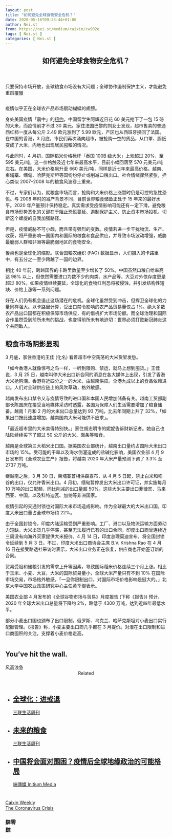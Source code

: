 ```yaml
---
layout: post
title: "如何避免全球食物安全危机？"
date: 2020-05-16T09:23:44+01:00
author: Nei.st
from: https://nei.st/medium/caixin/cw902e
tags: [ Nei.st ]
categories: [ Nei.st ]
---
```


<article class="post-19742 post type-post status-publish format-standard hentry category-caixin tag-the-coronavirus-crisis" id="post-19742"> <header class="page-header medium Archives"><div class="page-header__image"></div><div class="page-header__content"><h1 class="page-title text-align-center">如何避免全球食物安全危机？</h1></div> </header><div class="entry-content aesop-entry-content" id="post-19742-content"><link as="font" crossorigin="anonymous" href="//cdn.jsdelivr.net/gh/0nd1jyU39XQ/_/glyph/font-face/0uIzqoZjSuJfvSBnvgXTcApMtcVhMcpr.woff" rel="preload" type="font/woff"/><link as="font" crossorigin="anonymous" href="//cdn.jsdelivr.net/gh/0nd1jyU39XQ/_/glyph/font-face/1sTnSLZWDKucPX6SAk.woff" rel="preload" type="font/woff"/><p class="blog-post__description">只要保持市场开放，全球粮食市场没有大问题；全球协作遏制保护主义，才能避免重蹈覆辙</p><span id="more-19742"></span><div class="container large img edge"><div class="aspectRatioPlaceholder"><div class="progressiveMedia" data-height="1333" data-width="2000"> <img alt="" class="progressiveMedia-image lazyload" data-src="https://cdn.jsdelivr.net/gh/0nd1jyU39XQ/_/img/1/iRdTGlwGMFA8.jpg" src="https://cdn.jsdelivr.net/gh/0nd1jyU39XQ/_/img/1/iRdTGlwGMFA8.jpg"/></div></div></div><p>疫情似乎正在全球农产品市场扇动蝴蝶的翅膀。</p><p>身处美国疫情「震中」的<a href="https://nei.st/medium/caixin/cw898d">纽约</a>，中国留学生阿辉近日花 60 美元抢下了一包 15 磅的大米，而疫情前才不过 30 美元。家住法国巴黎的刘女士发现，超市售卖的普通西红柿一度从每公斤 2.49 欧元涨到了 5.99 欧元，产区也从西班牙换回了法国。在中国的香港，3 月底，市民们再次涌向超市，被抢购一空的货品，从口罩、厕纸变成了大米，内地也出现居民囤粮的情况。</p><p>与此同时，4 月初，国际稻米价格标杆「泰国 100B 级大米」上涨超过 20%，至 595 美元/吨，这一价格触及近七年来最高水平，目前小幅回落至 570 元美元/吨左右。在美国，大米价格飙升至 660 美元/吨，同样是近七年来最高价格。越南、柬埔寨、缅甸、哈萨克斯坦等国纷纷停止或削减口粮出口。社会情绪骤然紧张，担心类似 2007–2008 年的粮食风波卷土重来。</p><p>不过，专家们认为，就粮食市场而言，抢购和大米价格上涨暂时仍是可控的急性恐慌。与 2008 年时的减产背景不同，目前世界粮食储备正处于 15 年来的最好水平。2020 年产量预计保持稳定。真实需求受疫情影响可能还有一定下滑。避免粮食市场形势恶化的关键在于阻止恐慌蔓延、遏制保护主义、防止资本市场投机，切断这个螺旋的自我加强路径。</p><p>但是，疫情威胁不可小觑，而且带有强烈的变数。疫情若进一步干扰物流、生产、收获，将严重影响一国国内和国际的粮食和食品供应，并导致市场波动增强，威胁最脆弱人群和非洲等最脆弱地区的食物安全。</p><div class="code-block code-block-1" style="margin: 8px 0; clear: both;"><div class="container ads_KbHEVhh8Rw"><div class="card card--blog post-sidebar"><div class="card-body"><div class="logo_ngcontent-kty-0"> </div><div class="iframe-blocker U6XAMK63Vh00WqvF2BacIQ"><div class="background-h60B"> </div><div class="WumZiPCS4MeMw4pxQ"> </div></div></div><div class="card-footer"><div class="card-footer-wrapper" layout="row bottom-left"></div></div></div></div></div><p>餐桌也是全球化的缩影。联合国粮农组织 (FAO) 数据显示，人们摄入的卡路里中，有五分之一至少跨越了一国的边界。</p><p>相比 40 年前，跨越国界的卡路里数量至少增长了 50%。中国虽然口粮自给率高达 98% 以上，但依然需要进口为数不少的肉类、水产品等，大豆对外依存度更是超过 80%。如果疫情继续蔓延，全球化的食物红利恐将被侵蚀，并引发结构性短缺、价格上涨等一系列问题。</p><p>好在人们仍有机会遏止这场潜在的危机。全球化虽然受到冲击，但捍卫全球化的力量同样强大。以卡路里计算，受出口禁令影响的农产品贸易量仅占 1%。绝大多数农产品出口国都在积极保障市场供应，有的借机扩大市场份额。而全球治理和国际合作虽然受到前所未有的挑战，也变得前所未有地迫切：世界必须打败新冠肺炎这个共同敌人。</p><h2>粮食市场阴影显现</h2><p>3 月底，家住香港的王佳 (化名) 看着超市中空荡荡的大米货架发愁。</p><p>「如今香港人就像惊弓之鸟一样，一听到限购、禁运，就马上想到囤货。」王佳说，3 月 25 日，越南叫停大米出口新合同的消息在各大媒体上出现，引发了香港大米抢购潮。香港将近四分之一的大米，由越南供应。全港九成以上的食品依赖进口。人们对全球供应链上的风吹草动，格外敏感。</p><p>越南发布出口禁令又与疫情导致的进口国和本国人民增加储备有关。越南工贸部副部长陈国庆在接受当地媒体采访时透露，各国为保障人们生活需要增加了粮食储备。越南 1 月和 2 月的大米出口总量达到 93 万吨，比去年同期上升了 32%，「如果出口按此速度增加，越南国内大米可能供不应求」。</p><div class="code-block code-block-1" style="margin: 8px 0; clear: both;"><div class="container ads_KbHEVhh8Rw"><div class="card card--blog post-sidebar"><div class="card-body"><div class="logo_ngcontent-kty-0"> </div><div class="iframe-blocker U6XAMK63Vh00WqvF2BacIQ"><div class="background-h60B"> </div><div class="WumZiPCS4MeMw4pxQ"> </div></div></div><div class="card-footer"><div class="card-footer-wrapper" layout="row bottom-left"></div></div></div></div></div><p>「最近超市里的大米卖得特别快。」家住胡志明市的妮妮告诉财新记者。她自己也陆陆续续买下了超过 50 公斤的大米、面条等粮食。</p><p>越南是全球第三大稻米出口国。据美国农业部统计，越南出口量约占国际大米出口市场的 15%。受可能的干旱以及海水倒灌造成的盐碱化影响，美国农业部 4 月 9 日发布的《全球农业生产》报告，将越南 2020 年大米产量预测下调了 3.3% 至 2737 万吨。</p><p>继越南之后，3 月 30 日，柬埔寨首相洪森宣布，从 4 月 5 日起，禁止白米和稻谷的出口，仅允许香米出口。4 月初，缅甸暂停发出大米出口许可证，并实施每月 10 万吨的出口配额，同比削减的出口量超 50%。这些大米主要出口菲律宾、马来西亚、中国，以及科特迪瓦、加纳等非洲国家。</p><p>疫情引起的交通封锁也对国际大米市场造成影响。作为全球最大的大米出口国，印度大米出口量占全球市场约 22%。</p><p>由于全国封锁令，印度内陆运输受到严重影响。工厂、港口以及物流运输方面劳动力短缺，大米出货几乎停滞，甚至无法履行已有的出口合同，印度出口商曾连续近三周没有向海外买家提供大米报价。4 月 14 日，印度总理莫迪宣布，将全国封锁令延续到 5 月 3 日。不过，印度大米出口商协会主席 B.V. Krishna Rao 在 4 月 16 日在接受路透社采访时表示，大米出口业务正在恢复，供应商也开始签订新的合同。</p><p>贸易受阻和储粮引发的需求上升等因素，导致国际稻米价格连续三个月上涨。相比于玉米、小麦、大豆，大米的国际贸易量小，全球大米产量只有不到 10% 在国际市场交易，市场格外敏感。「一旦你限制出口，对国际市场价格影响是挺大的。」北京大学中国农业政策研究中心主任黄季焜表示。</p><div class="code-block code-block-1" style="margin: 8px 0; clear: both;"><div class="container ads_KbHEVhh8Rw"><div class="card card--blog post-sidebar"><div class="card-body"><div class="logo_ngcontent-kty-0"> </div><div class="iframe-blocker U6XAMK63Vh00WqvF2BacIQ"><div class="background-h60B"> </div><div class="WumZiPCS4MeMw4pxQ"> </div></div></div><div class="card-footer"><div class="card-footer-wrapper" layout="row bottom-left"></div></div></div></div></div><p>美国农业部 4 月发布的《全球谷物市场与贸易》月度报告 (下称《报告》) 预计，2020 年全球大米出口总量将下降约 2%，略低于 4300 万吨，达到近四年最低水平。</p><p>部分小麦出口国也颁布了出口限制。俄罗斯、乌克兰、哈萨克斯坦对小麦出口实行配额管理。《报告》称，小麦主要出口商几乎都在 3 月提价。对潜在出口限制和进口商囤积的关注，支撑着小麦价格走高。</p><div class="aesop-content-comp-wrap aesop-content-comp-columns-1" id="aesop-content-component"><div class="container img gfw edge"><div class="BarrierFailsafe__fullBarrier___2bFWd"><div class="aspectRatioPlaceholder nykpaywall"><div class="progressiveMedia" data-height="880" data-width="1040"> <img alt="" class="progressiveMedia-image lazyload" data-src="https://cdn.jsdelivr.net/gh/0nd1jyU39XQ/_/img/1/full-desktop@2x.png" src="https://cdn.jsdelivr.net/gh/0nd1jyU39XQ/_/img/1/full-desktop@2x.png"/></div></div><h1 class="BarrierFailsafe__header___1VGQh">You’ve hit the wall.</h1><div class="BarrierFailsafe__body___2hQxl">风高浪急 <a class="wdAUwEkxSXQjBoQ" href="https://nei.st/medium/j2c6srlbezlceyrdintsxq" rel="noopener noreferrer nofollow" target="_blank"><span class="svgIcon svgIcon--questionMark svgIcon--19px"></span></a></div></div></div></div><section class="jsx-1092709871 collection"> <header class="jsx-1092709871 container"> <span class="jsx-65431776 text-icon text-right size-md spacing-xxtight weight-medium"> <span class="jsx-65431776 text"><span class="jsx-1092709871">Related</span></span></span> </header><ul class="jsx-1092709871 collection-list"><li class="jsx-1092709871"> <section class="jsx-2013367371 container"><div class="jsx-2013367371 content no-cover type-collection"><div class="jsx-2013367371 left"> <a class="jsx-2013367371" href="https://nei.st/medium/lifeweek/quorno10841pripuqv"><h2 class="jsx-2996311878 sidebar">全球化：进或退</h2></a> <footer class="jsx-2917334530 actions"><div class="jsx-2917334530 left"> <span class="jsx-2917334530 space-right"> <section class="jsx-1911640393"> <a class="jsx-1911640393 container text-normal spacing-xtight text-small" href="https://nei.st/medium/lifeweek/quorno10841pripuqv"><div aria-hidden="true" class="jsx-2557283682 avatar xxsmall" style="background-color: #1f286f"></div><span class="jsx-1911640393 name">三联生活周刊</span></a> </section></span></div> </footer></div></div> </section></li><li class="jsx-1092709871"> <section class="jsx-2013367371 container"><div class="jsx-2013367371 content no-cover type-collection"><div class="jsx-2013367371 left"> <a class="jsx-2013367371" href="https://nei.st/medium/lifeweek/vy2gpaems3cu7tzm4smfua"><h2 class="jsx-2996311878 sidebar">未来的粮食</h2></a> <footer class="jsx-2917334530 actions"><div class="jsx-2917334530 left"> <span class="jsx-2917334530 space-right"> <section class="jsx-1911640393"> <a class="jsx-1911640393 container text-normal spacing-xtight text-small" href="https://nei.st/category/medium/lifeweek"><div aria-hidden="true" class="jsx-2557283682 avatar xxsmall" style="background-color: rgb(227, 18, 11)"></div><span class="jsx-1911640393 name">三联生活周刊</span></a> </section></span></div> </footer></div></div> </section></li><li class="jsx-1092709871"> <section class="jsx-2013367371 container"><div class="jsx-2013367371 content no-cover type-collection"><div class="jsx-2013367371 left"> <a class="jsx-2013367371" href="https://nei.st/medium/initium/opinion-world-politics-after-epedimic"><h2 class="jsx-2996311878 sidebar">中国将会面对围困？疫情后全球地缘政治的可能格局</h2></a> <footer class="jsx-2917334530 actions"><div class="jsx-2917334530 left"> <span class="jsx-2917334530 space-right"> <section class="jsx-1911640393"> <a class="jsx-1911640393 container text-normal spacing-xtight text-small" href="https://nei.st/medium/initium"><div aria-hidden="true" class="jsx-2557283682 avatar xxsmall" style="background-color: #2bb6c9"></div><span class="jsx-1911640393 name">端傳媒 Initium Media</span></a> </section></span></div> </footer></div></div> </section></li></ul> </section><div class="container qyoLgsBMfk2RyP6PZqEQUQ"><div class="TA9FsqtAclEQEnnC"><a class="q9pBoz6iftkg" href="https://nei.st/medium/caixin?source=cw902"><div class="ISq0AssRMiRdK46s31e1tA"><div class="VBC0sS11TRzyNj7ur4DqLQ"></div></div></a></div></div><div class="code-block code-block-2" style="margin: 8px 0; clear: both;"> <br/><div class="container ads_KbHEVhh8Rw"><div class="card card--blog post-sidebar"><div class="card-body"><div class="logo_ngcontent-kty-0"> </div><div class="iframe-blocker U6XAMK63Vh00WqvF2BacIQ"><div class="background-h60B"> </div><div class="WumZiPCS4MeMw4pxQ"> </div></div></div><div class="card-footer"><div class="card-footer-wrapper" layout="row bottom-left"></div></div></div></div></div></div> <footer class="entry-footer"><div class="categories icon-link"><a href="https://nei.st/category/medium/caixin" rel="category tag">Caixin Weekly</a></div><div class="tags icon-link"><a href="https://nei.st/tag/the-coronavirus-crisis" rel="tag">The Coronavirus Crisis</a></div> </footer><section class="sc-kvZOFW eOCLNB fullscreen_dek_below css--lede-fullscreen-wrapper"><div class="sc-ksYbfQ hpNFtu fullscreen__text css--lede-text-group"><div class="sc-TOsTZ iUNkog Lede__Hed__Group theme-bw css--lede-hed-wrapper"><h1 class="sc-kgAjT kKdCfe Lede__Hed">肆零<div class="mirrorRotateLevel"> 肆</div></h1></div></div> </section></article>
